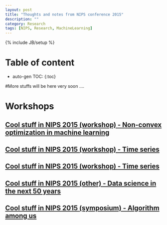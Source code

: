 ```yaml
---
layout: post
title: "Thoughts and notes from NIPS conference 2015"
description: ""
category: Research
tags: [NIPS, Research, MachineLearning]
---
```

{% include JB/setup %}
<script type="text/javascript"
 src="http://cdn.mathjax.org/mathjax/latest/MathJax.js?config=TeX-AMS-MML_HTMLorMML">
</script>
 
# Table of content
* auto-gen TOC:
{:toc}

#More stuffs will be here very soon ....

# Workshops

## [Cool stuff in NIPS 2015 (workshop) - Non-convex optimization in machine learning]({{site.url}}/research/2015/12/26/notes-from-nips-2015-workshop-of-non-convex-optimization-in-machine-learning/)

## [Cool stuff in NIPS 2015 (workshop) - Time series]({{site.url}}/research/2015/12/25/notes-from-nips-time-series-workshop-2015/)

## [Cool stuff in NIPS 2015 (workshop) - Time series]({{site.url}}/research/2015/12/25/notes-from-nips-time-series-workshop-2015/)

## [Cool stuff in NIPS 2015 (other) - Data science in the next 50 years]({{site.url}}/research/2015/12/31/data-science-in-the-next-50-years/)

## [Cool stuff in NIPS 2015 (symposium) - Algorithm among us]({{site.url}}/research/2015/12/31/data-science-in-the-next-50-years/)

